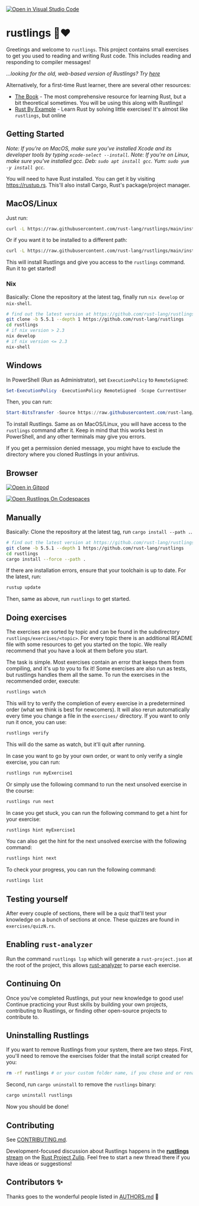 [![Open in Visual Studio Code](https://classroom.github.com/assets/open-in-vscode-718a45dd9cf7e7f842a935f5ebbe5719a5e09af4491e668f4dbf3b35d5cca122.svg)](https://classroom.github.com/online_ide?assignment_repo_id=12271358&assignment_repo_type=AssignmentRepo)
# rustlings 🦀❤️

</div>

Greetings and welcome to `rustlings`. This project contains small exercises to get you used to reading and writing Rust code. This includes reading and responding to compiler messages!

_...looking for the old, web-based version of Rustlings? Try [here](https://github.com/rust-lang/rustlings/tree/rustlings-1)_

Alternatively, for a first-time Rust learner, there are several other resources:

- [The Book](https://doc.rust-lang.org/book/index.html) - The most comprehensive resource for learning Rust, but a bit theoretical sometimes. You will be using this along with Rustlings!
- [Rust By Example](https://doc.rust-lang.org/rust-by-example/index.html) - Learn Rust by solving little exercises! It's almost like `rustlings`, but online

## Getting Started

_Note: If you're on MacOS, make sure you've installed Xcode and its developer tools by typing `xcode-select --install`._
_Note: If you're on Linux, make sure you've installed gcc. Deb: `sudo apt install gcc`. Yum: `sudo yum -y install gcc`._

You will need to have Rust installed. You can get it by visiting https://rustup.rs. This'll also install Cargo, Rust's package/project manager.

## MacOS/Linux

Just run:

```bash
curl -L https://raw.githubusercontent.com/rust-lang/rustlings/main/install.sh | bash
```
Or if you want it to be installed to a different path:

```bash
curl -L https://raw.githubusercontent.com/rust-lang/rustlings/main/install.sh | bash -s mypath/
```

This will install Rustlings and give you access to the `rustlings` command. Run it to get started!

### Nix

Basically: Clone the repository at the latest tag, finally run `nix develop` or `nix-shell`.

```bash
# find out the latest version at https://github.com/rust-lang/rustlings/releases/latest (on edit 5.5.1)
git clone -b 5.5.1 --depth 1 https://github.com/rust-lang/rustlings
cd rustlings
# if nix version > 2.3
nix develop
# if nix version <= 2.3
nix-shell
```

## Windows

In PowerShell (Run as Administrator), set `ExecutionPolicy` to `RemoteSigned`:

```ps1
Set-ExecutionPolicy -ExecutionPolicy RemoteSigned -Scope CurrentUser
```

Then, you can run:

```ps1
Start-BitsTransfer -Source https://raw.githubusercontent.com/rust-lang/rustlings/main/install.ps1 -Destination $env:TMP/install_rustlings.ps1; Unblock-File $env:TMP/install_rustlings.ps1; Invoke-Expression $env:TMP/install_rustlings.ps1
```

To install Rustlings. Same as on MacOS/Linux, you will have access to the `rustlings` command after it. Keep in mind that this works best in PowerShell, and any other terminals may give you errors.

If you get a permission denied message, you might have to exclude the directory where you cloned Rustlings in your antivirus.

## Browser

[![Open in Gitpod](https://gitpod.io/button/open-in-gitpod.svg)](https://gitpod.io/#https://github.com/rust-lang/rustlings)

[![Open Rustlings On Codespaces](https://github.com/codespaces/badge.svg)](https://github.com/codespaces/new/?repo=rust-lang%2Frustlings&ref=main)

## Manually

Basically: Clone the repository at the latest tag, run `cargo install --path .`.

```bash
# find out the latest version at https://github.com/rust-lang/rustlings/releases/latest (on edit 5.5.1)
git clone -b 5.5.1 --depth 1 https://github.com/rust-lang/rustlings
cd rustlings
cargo install --force --path .
```

If there are installation errors, ensure that your toolchain is up to date. For the latest, run:

```bash
rustup update
```

Then, same as above, run `rustlings` to get started.

## Doing exercises

The exercises are sorted by topic and can be found in the subdirectory `rustlings/exercises/<topic>`. For every topic there is an additional README file with some resources to get you started on the topic. We really recommend that you have a look at them before you start.

The task is simple. Most exercises contain an error that keeps them from compiling, and it's up to you to fix it! Some exercises are also run as tests, but rustlings handles them all the same. To run the exercises in the recommended order, execute:

```bash
rustlings watch
```

This will try to verify the completion of every exercise in a predetermined order (what we think is best for newcomers). It will also rerun automatically every time you change a file in the `exercises/` directory. If you want to only run it once, you can use:

```bash
rustlings verify
```

This will do the same as watch, but it'll quit after running.

In case you want to go by your own order, or want to only verify a single exercise, you can run:

```bash
rustlings run myExercise1
```

Or simply use the following command to run the next unsolved exercise in the course:

```bash
rustlings run next
```

In case you get stuck, you can run the following command to get a hint for your
exercise:

```bash
rustlings hint myExercise1
```

You can also get the hint for the next unsolved exercise with the following command:

```bash
rustlings hint next
```

To check your progress, you can run the following command:

```bash
rustlings list
```

## Testing yourself

After every couple of sections, there will be a quiz that'll test your knowledge on a bunch of sections at once. These quizzes are found in `exercises/quizN.rs`.

## Enabling `rust-analyzer`

Run the command `rustlings lsp` which will generate a `rust-project.json` at the root of the project, this allows [rust-analyzer](https://rust-analyzer.github.io/) to parse each exercise.

## Continuing On

Once you've completed Rustlings, put your new knowledge to good use! Continue practicing your Rust skills by building your own projects, contributing to Rustlings, or finding other open-source projects to contribute to.

## Uninstalling Rustlings

If you want to remove Rustlings from your system, there are two steps. First, you'll need to remove the exercises folder that the install script created
for you:

```bash
rm -rf rustlings # or your custom folder name, if you chose and or renamed it
```

Second, run `cargo uninstall` to remove the `rustlings` binary:

```bash
cargo uninstall rustlings
```

Now you should be done!

## Contributing

See [CONTRIBUTING.md](./CONTRIBUTING.md).

Development-focused discussion about Rustlings happens in the [**rustlings** stream](https://rust-lang.zulipchat.com/#narrow/stream/334454-rustlings)
on the [Rust Project Zulip](https://rust-lang.zulipchat.com). Feel free to start a new thread there
if you have ideas or suggestions!

## Contributors ✨

Thanks goes to the wonderful people listed in [AUTHORS.md](./AUTHORS.md) 🎉
